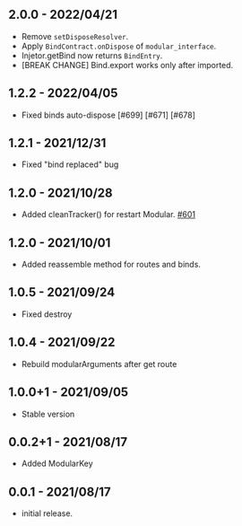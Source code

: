 ## 2.0.0 - 2022/04/21
* Remove `setDisposeResolver`.
* Apply `BindContract.onDispose` of `modular_interface`.
* Injetor.getBind now returns `BindEntry`.
* [BREAK CHANGE] Bind.export works only after imported.

## 1.2.2 - 2022/04/05
* Fixed binds auto-dispose [#699] [#671] [#678]

## 1.2.1 - 2021/12/31
* Fixed "bind replaced" bug

## 1.2.0 - 2021/10/28
* Added cleanTracker() for restart Modular. [#601](https://github.com/Flutterando/modular/pull/601)

## 1.2.0 - 2021/10/01
* Added reassemble method for routes and binds.

## 1.0.5 - 2021/09/24
* Fixed destroy
## 1.0.4 - 2021/09/22
* Rebuild modularArguments after get route
## 1.0.0+1 - 2021/09/05
* Stable version

## 0.0.2+1 - 2021/08/17

* Added ModularKey

## 0.0.1 - 2021/08/17

* initial release.
